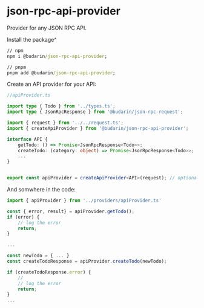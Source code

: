 # json-rpc-api-provider

Provider for any JSON RPC API.

Install the package^

```cmd
// npm
npm i @budarin/json-rpc-api-provider;

// pnpm
pnpm add @budarin/json-rpc-api-provider;
```

Create an API provider for your API:

```ts
//apiProvider.ts

import type { Todo } from '../types.ts';
import type { JsonRpcResponse } from '@budarin/json-rpc-request';

import { request } from '../../request.ts';
import { createApiProvider } from '@budarin/json-rpc-api-provider';

interface API {
    getTodo: () => Promise<JsonRpcResponse<Todo>>;
    createTodo: (category: object) => Promise<JsonRpcResponse<Todo>>;
    ...
}


export const apiProvider = createApiProvider<API>(request); // optional yaou can pass a logger instance
```

And somwhere in the code:

```ts
import { apiProvider } from '../providers/apiProvider.ts'

const { error, result} = apiProvider.getTodo();
if (error) {
    // log the error
    return;
}

...

const newTodo = { ... }
const createTodoResponse = apiProvider.createTodo(newTodo);

if (createTodoResponse.error) {
    //
    // log the error
    return;
}
...
```
